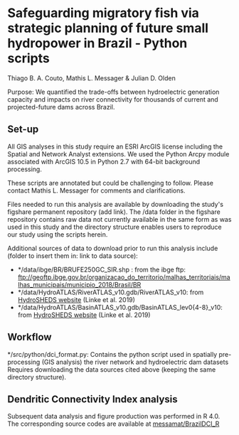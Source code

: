 # Safeguarding migratory fish via strategic planning of future small hydropower in Brazil - Python scripts
Thiago B. A. Couto, Mathis L. Messager & Julian D. Olden

Purpose: We quantified the trade-offs between hydroelectric generation capacity and impacts on river connectivity for thousands of current and
projected-future dams across Brazil.

## Set-up
All GIS analyses in this study require an ESRI ArcGIS license including the Spatial and Network Analyst extensions.
We used the Python Arcpy module associated with ArcGIS 10.5 in Python 2.7 with 64-bit background processing.

These scripts are annotated but could be challenging to follow. Please contact Mathis L. Messager for comments and clarifications. 

Files needed to run this analysis are available by downloading the study's figshare permanent repository (add link).
The /data folder in the figshare repository contains raw data not currently available in the same form as was used in this study and 
the directory structure enables users to reproduce our study using the scripts herein.

Additional sources of data to download prior to run this analysis include (folder to insert them in: link to data source):
- */data/ibge/BR/BRUFE250GC_SIR.shp : from the ibge ftp: ftp://geoftp.ibge.gov.br/organizacao_do_territorio/malhas_territoriais/malhas_municipais/municipio_2018/Brasil/BR 
- */data/HydroATLAS/RiverATLAS_v10.gdb/RiverATLAS_v10: from [HydroSHEDS website](https://hydrosheds.org/page/hydroatlas) (Linke et al. 2019)  
- */data/HydroATLAS/BasinATLAS_v10.gdb/BasinATLAS_lev0{4-8}_v10: from [HydroSHEDS website](https://hydrosheds.org/page/hydroatlas) (Linke et al. 2019)  

## Workflow
*/src/python/dci_format.py: 
	Contains the python script used in spatially pre-processing (GIS analysis) the river network and hydroelectric dam datasets
	Requires downloading the data sources cited above (keeping the same directory structure).
  
 ## Dendritic Connectivity Index analysis
 Subsequent data analysis and figure production was performed in R 4.0. The corresponding source codes are available at [messamat/BrazilDCI_R](https://github.com/messamat/BrazilDCI_R)

